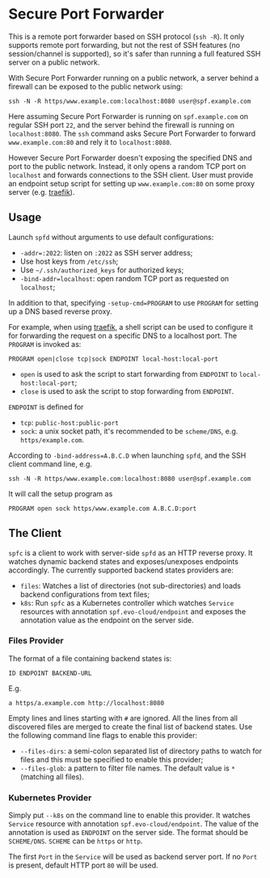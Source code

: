 # Secure Port Forwarder

This is a remote port forwarder based on SSH protocol (`ssh -R`).
It only supports remote port forwarding, but not the rest of SSH features (no session/channel is supported),
so it's safer than running a full featured SSH server on a public network.

With Secure Port Forwarder running on a public network,
a server behind a firewall can be exposed to the public network using:

```shell
ssh -N -R https/www.example.com:localhost:8080 user@spf.example.com
```

Here assuming Secure Port Forwarder is running on `spf.example.com` on regular SSH port `22`,
and the server behind the firewall is running on `localhost:8080`.
The `ssh` command asks Secure Port Forwarder to forward `www.example.com:80` and rely it to `localhost:8080`.

However Secure Port Forwarder doesn't exposing the specified DNS and port to the public network.
Instead, it only opens a random TCP port on `localhost` and forwards connections to the SSH client.
User must provide an endpoint setup script for setting up `www.example.com:80` on some proxy server
(e.g. [traefik](https://github.com/containous/traefik)).

## Usage

Launch `spfd` without arguments to use default configurations:

- `-addr=:2022`: listen on `:2022` as SSH server address;
- Use host keys from `/etc/ssh`;
- Use `~/.ssh/authorized_keys` for authorized keys;
- `-bind-addr=localhost`: open random TCP port as requested on `localhost`;

In addition to that, specifying `-setup-cmd=PROGRAM` to use `PROGRAM` for setting up a DNS based reverse proxy.

For example, when using [traefik](https://github.com/containous/traefik), a shell script can be used to configure it
for forwarding the request on a specific DNS to a localhost port.
The `PROGRAM` is invoked as:

```
PROGRAM open|close tcp|sock ENDPOINT local-host:local-port
```

- `open` is used to ask the script to start forwarding from `ENDPOINT` to `local-host:local-port`;
- `close` is used to ask the script to stop forwarding from `ENDPOINT`.

`ENDPOINT` is defined for
- `tcp`: `public-host:public-port`
- `sock`: a unix socket path, it's recommended to be `scheme/DNS`, e.g. `https/example.com`. 

According to `-bind-address=A.B.C.D` when launching `spfd`, and the SSH client command line, e.g.

```shell
ssh -N -R https/www.example.com:localhost:8080 user@spf.example.com
```

It will call the setup program as

```
PROGRAM open sock https/www.example.com A.B.C.D:port
```

## The Client

`spfc` is a client to work with server-side `spfd` as an HTTP reverse proxy.
It watches dynamic backend states and exposes/unexposes endpoints accordingly.
The currently supported backend states providers are:

- `files`: Watches a list of directories (not sub-directories) and loads backend configurations from text files;
- `k8s`: Run `spfc` as a Kubernetes controller which watches `Service` resources with annotation `spf.evo-cloud/endpoint` and exposes the annotation value as the endpoint on the server side.

### Files Provider

The format of a file containing backend states is:

```
ID ENDPOINT BACKEND-URL
```

E.g.

```
a https/a.example.com http://localhost:8080
```

Empty lines and lines starting with `#` are ignored.
All the lines from all discovered files are merged to create the final list of backend states.
Use the following command line flags to enable this provider:

- `--files-dirs`: a semi-colon separated list of directory paths to watch for files and this must be specified to enable this provider;
- `--files-glob`: a pattern to filter file names. The default value is `*` (matching all files).

### Kubernetes Provider

Simply put `--k8s` on the command line to enable this provider.
It watches `Service` resource with annotation `spf.evo-cloud/endpoint`.
The value of the annotation is used as `ENDPOINT` on the server side.
The format should be `SCHEME/DNS`. `SCHEME` can be `https` or `http`.

The first `Port` in the `Service` will be used as backend server port.
If no `Port` is present, default HTTP port `80` will be used.
